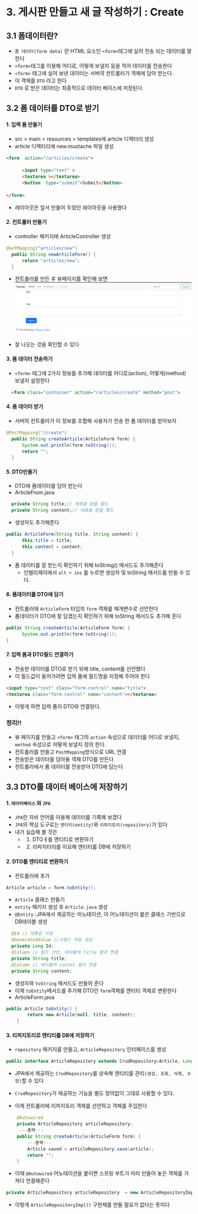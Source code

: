 # 3. 게시판 만들고 새 글 작성하기 : Create

## 3.1 폼데이터란?

 * `폼 데이터(form data)` 란 HTML 요소인 `<form>`태그에 실려 전송 되는 데이터를 말한다
 * `<form>`태그를 이용해 어디로, 어떻게 보낼지 등을 적어 데이터를 전송한다
 * `<form>` 태그에 실어 보낸 데이터는 서버의 컨트롤러가 객체에 담아 받는다.
 * 이 객체를 `DTO` 라고 한다
 * `DTO` 로 받은 데이터는 최종적으로 데이터 베이스에 저장된다.

## 3.2 폼 데이터를 DTO로 받기
#### 1. 입력 폼 만들기
 * src > main > resources > templates에 article 디렉터리 생성
 * article 디렉터리에 new.mustache 파일 생성
  
  ```html
  <form  action="/articles/create">
    
        <input type="text" >
        <textarea ></textarea>
        <button  type="submit">Submit</button>

</form>
  ``` 
  
 * 레이아웃은 앞서 만들어 두었던 레이아웃을 사용했다
  
#### 2. 컨트롤러 만들기

 * controller 패키지에 ArticleController 생성
  ```java
  @GetMapping("articles/new")
    public String newArticleForm() {
        return "articles/new";
    }
  ```

 * 컨트롤러를 만든 후 뷰페이지를 확인해 보면
   ![alt text](image.png)

 * 잘 나오는 것을 확인할 수 있다
  
#### 3. 폼 데이터 전송하기
 * `<form>` 태그에 2가지 정보를 추가해 데이터를 어디로(action), 어떻게(method) 보낼지 설정한다
  ```html
    <form class="container" action="/articles/create" method="post">
  ```

#### 4. 폼 데이터 받기

 * 서버의 컨트롤러가 이 정보를 조합해 사용자가 전송 한 폼 데이터를 받아보자
  ```java
  @PostMapping("/create")
    public String createArticle(ArticleForm form) {
        System.out.println(form.toString());
        return "";
    }
  ```

#### 5. DTO만들기

 * DTO에 폼데이터를 담아 받는다
 * ArticleFrom.java
  ```java
    private String title;// 제목을 받을 필드
    private String content;// 내용을 받을 필드
  ```
 * 생성자도 추가해준다
  ```java
  public ArticleForm(String title, String content) {
        this.title = title;
        this.content = content;
    }
  ```
 * 폼 데이터를 잘 받는지 확인하기 위해 toString() 메서드도 추가해준다
    * 인텔리제이에서  `alt + ins` 를 누르면 생성자 및 toString 메서드를 만들 수 있다.
#### 6. 폼데이터를 DTO에 담기
 * 컨트롤러에 `ArticleForm` 타입의 `form` 객체를 매개변수로 선언한다
 * 폼데이터가 DTO에 잘 담겼는지 확인하기 위해 toString 메서드도 추가해 준다
  ```java
  public String createArticle(ArticleForm form) {
        System.out.println(form.toString());
  }
  ``` 

#### 7. 입력 폼과 DTO필드 연결하기
 
 * 전송한 데이터를 DTO로 받기 위해 title, content를 선언했다
 * 이 필드값이 들어가려면 입력 폼에 필드명을 지정해 주어야 한다
  ```html
  <input type="text" class="form-control" name="title">
  <textarea class="form-control" name="content"></textarea>
  ``` 
 * 이렇게 하면 입력 폼이 DTO와 연결된다.

### 정리!!

 * 뷰 페이지를 만들고 `<form>` 태그의 `action` 속성으로 데이터를 어디로 보낼지, `method` 속성으로 어떻게 보낼지 정의 한다.
 * 컨트롤러를 만들고 `PostMapping`방식으로 URL 연결
 * 전송받은 데이터를 담아둘 객체 DTO를 만든다
 * 컨트롤러에서 폼 데이터를 전송받아 DTO에 담는다

## 3.3 DTO를 데이터 베이스에 저장하기

  #### 1. `데이터베이스` 와 `JPA`
   * `JPA`란 자바 언어를 이용해 데이터를 기록해 보겠다
   * `JPA`의 핵심 도구로는 `엔티티(entity)`와 `리파지토리(repository)`가 있다
   * 내가 실습해 볼 것은 
     * 1. DTOㅔ를 엔티티로 변환하기
     * 2. 리파지터리를 이요해 엔티티를 DB에 저장하기
  #### 2. DTO를 엔티티로 변환하기
   
   * 컨트롤러에 추가
```java
Article article = form.toEntity();
``` 
 * `Article` 클래스 만들기
 * `entity` 패키지 생성 후 `Article.java` 생성
 * `@Entity` :JPA에서 제공하는 어노테이션, 이 어노테이션이 붙은 클래스 기반으로 DB테이블 생성
  ```java
    @Id // 대푯값 지정
    @GeneratedValue //시퀀스 자동 생성
    private Long Id;
    @Column // 필드 선언, 테이블의 title 열과 연결
    private String title;
    @Column // 테이블의 contet 열과 연결
    private String content;
  ```
 * 생성자와 `toString` 메서드도 만들어 준다
 * 이제 `toEntity`메서드를 추가해 DTO인 `form`객체를 엔터티 객체로 변환한다
 * ArticleForm.java
```java
public Article toEntity() {
        return new Article(null, title, content);
    }
``` 
#### 3. 리퍼지토리로 엔티티를 DB에 저장하기

 * `repository` 패키지를 만들고, `ArticleRepository` 인터페이스를 생성
  ```java
  public interface ArticleRepository extends CrudRepository<Article, Long>
  ```

 * JPA에서 제공하는 `CrudRepository`를 상속해 엔티티를 관리`(생성, 조회, 삭제, 수정)`할 수 있다
 * `CrudRepository`가 제공하는 기능을 별도 정의없이 그대로 사용할 수 있다.
 
 * 이제 컨트롤러에 리퍼지토리 객체를 선언하고 객체를 주입한다
```java
    @Autowired
    private ArticleRepository articleRepository;
     ---중략---   
    public String createArticle(ArticleForm form) {
        ---중략---
        Article saved = articleRepository.save(article);
        return "";
    }
```
 * 이때 `@Autowired` 어노테이션을 붙이면 스프링 부트가 미리 만들어 놓은 객체를 가져다 연결해준다
```java
private ArticleRepository articleRepository  = new ArticleRepositoryImpl;
```
 * 이렇게 `ArticleRepositoryImpl()` 구현체를 만들 필요가 없다는 뜻이다





  